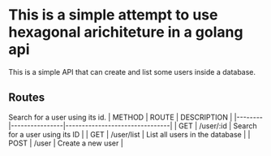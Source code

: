 # This is a simple attempt to use hexagonal arichiteture in a golang api

This is a simple API that can create and list some users inside a database.

## Routes

Search for a user using its id.
| METHOD | ROUTE          | DESCRIPTION                    |
|--------|----------------|--------------------------------|
| GET    | <ip>/user/:id  | Search for a user using its ID |
| GET    | <ip>/user/list | List all users in the database |
| POST   | <ip>/user      | Create a new user              |
